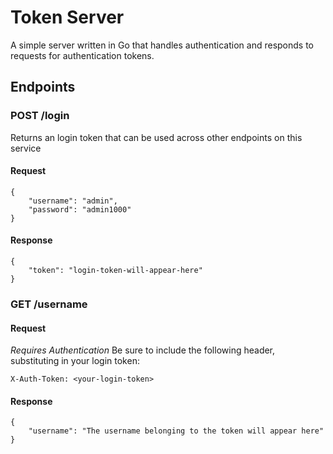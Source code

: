 # Token Server

A simple server written in Go that handles authentication and responds to requests for authentication tokens.

## Endpoints

### POST /login

Returns an login token that can be used across other endpoints on this service

#### Request
```
{
	"username": "admin",
	"password": "admin1000"
}
```

#### Response
```
{
	"token": "login-token-will-appear-here"
}
```

### GET /username

#### Request
*Requires Authentication* Be sure to include the following header, substituting in your login token:

`X-Auth-Token: <your-login-token>`

#### Response
```
{
	"username": "The username belonging to the token will appear here"
}
```
